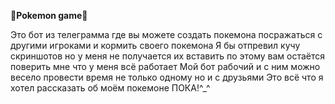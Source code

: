 **🐲Pokemon game🐲**


Это бот из телеграмма где вы можете создать покемона посражаться с другими игроками и кормить своего покемона
Я бы отпревил кучу скриншотов но у меня не получается их вставить по этому вам остаётся поверить мне что у меня всё работает
Мой бот рабочий и с ним можно весело провести время не только одному но и с друзьями
Это всё что я хотел рассказать об моём покемоне
ПОКА!^_^
